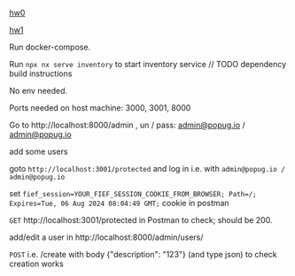 [hw0](docs/homework0/homework0.md)

[hw1](docs/homework1/README.md)

Run docker-compose. 

Run `npx nx serve inventory` to start inventory service // TODO dependency build instructions

No env needed. 

Ports needed on host machine: 3000, 3001, 8000

Go to http://localhost:8000/admin , un / pass: admin@popug.io / admin@popug.io

add some users

goto `http://localhost:3001/protected` and log in i.e. with `admin@popug.io / admin@popug.io`

set `fief_session=YOUR_FIEF_SESSION_COOKIE_FROM_BROWSER; Path=/; Expires=Tue, 06 Aug 2024 08:04:49 GMT;` cookie in postman

`GET` http://localhost:3001/protected in Postman to check; should be 200. 

add/edit a user in http://localhost:8000/admin/users/

`POST` i.e. /create with body {"description": "123"} (and type json) to check creation works


